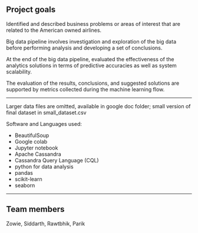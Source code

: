 ## Project goals
Identified and described business problems or areas of interest that are related to
the American owned airlines. 

Big data pipeline involves investigation and exploration of the big data before
performing analysis and developing a set of conclusions.

At the end of the big data pipeline, evaluated the effectiveness of the analytics solutions in terms of
predictive accuracies as well as system scalability.

The evaluation of the results, conclusions, and suggested solutions are supported by metrics collected during the
machine learning flow.

---
Larger data files are omitted, available in google doc folder;
small version of final dataset in small_dataset.csv

Software and Languages used:
- BeautifulSoup
- Google colab
- Jupyter notebook
- Apache Cassandra
- Cassandra Query Language (CQL)
- python for data analysis
- pandas
- scikit-learn
- seaborn
---
## Team members
Zowie, Siddarth, Rawtbhik, Parik
